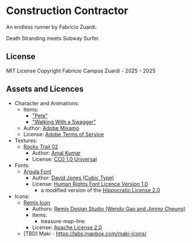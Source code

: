 # Construction Contractor

An endless runner by Fabricio Zuardi.

Death Stranding meets Subway Surfer.

## License

MIT License
Copyright Fabricio Campos Zuardi - 2025 - 2025


## Assets and Licences

- Character and Animations:
    - Items:
        - ["Pete"](https://www.mixamo.com/#/?page=1&query=pete&type=Character)
        - ["Walking With a Swagger"](https://www.mixamo.com/#/?page=1&query=walk+with+swagger&type=Motion%2CMotionPack)
    - Author: [Adobe Mixamo](https://www.mixamo.com)
    - License: [Adobe Terms of Service](https://www.adobe.com/legal/terms.html#content-files)
- Textures:
    - [Rocky Trail 02](https://polyhaven.com/a/rocky_trail_02)
        - Author: [Amal Kumar](https://polyhaven.com/all?a=Amal%20Kumar)
        - License: [CC0 1.0 Universal](https://creativecommons.org/publicdomain/zero/1.0/)
- Fonts:
    - [Argula Font](https://drj11.itch.io/arugula-font)
        - Author: [David Jones (Cubic Type)](https://about.cubictype.com/)
        - License: [Human Rights Font Licence Version 1.0](./fonts/License.html)
            - a modified version of the [Hippocratic License 2.0](https://spdx.org/licenses/Hippocratic-2.1.html)
- Icons:
    - [Remix Icon](https://remixicon.com/)
        - Authors: [Remix Design Studio (Wendy Gao and Jimmy Cheung)](https://github.com/Remix-Design)
        - Items:
            - treasure-map-line
        - License: [Apache License 2.0](https://github.com/Remix-Design/remixicon/blob/master/License)
    - [TBD] Maki - https://labs.mapbox.com/maki-icons/
